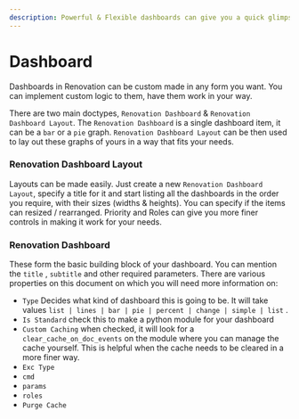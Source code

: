 ```yaml
---
description: Powerful & Flexible dashboards can give you a quick glimpse of your business.
---
```


# Dashboard

Dashboards in Renovation can be custom made in any form you want. You can implement custom logic to them, have them work in your way.

There are two main doctypes, `Renovation Dashboard` & `Renovation Dashboard Layout`. The `Renovation Dashboard` is a single dashboard item, it can be a `bar` or a `pie` graph. `Renovation Dashboard Layout` can be then used to lay out these graphs of yours in a way that fits your needs.

### Renovation Dashboard Layout

Layouts can be made easily. Just create a new `Renovation Dashboard Layout`, specify a title for it and start listing all the dashboards in the order you require, with their sizes \(widths & heights\). You can specify if the items can resized / rearranged. Priority and Roles can give you more finer controls in making it work for your needs.

### Renovation Dashboard

These form the basic building block of your dashboard. You can mention the `title` , `subtitle` and other required parameters. There are various properties on this document on which you will need more information on:

* `Type` Decides what kind of dashboard this is going to be. It will take values `list | lines | bar | pie | percent | change | simple | list` .
* `Is Standard` check this to make a python module for your dashboard
* `Custom Caching` when checked, it will look for a `clear_cache_on_doc_events` on the module where you can manage the cache yourself. This is helpful when the cache needs to be cleared in a more finer way.
* `Exc Type`
* `cmd`
* `params`
* `roles`
* `Purge Cache`

